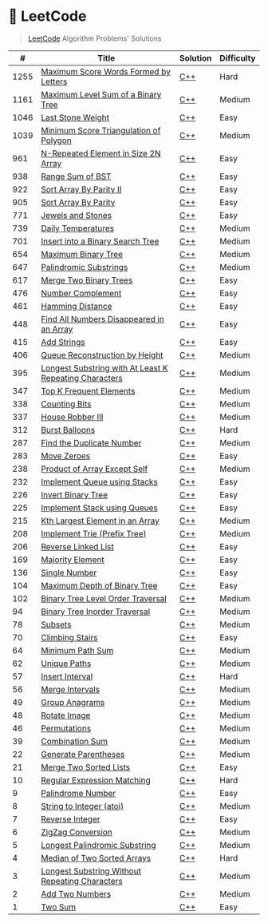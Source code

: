 # 📓 LeetCode

> [LeetCode](https://leetcode.com/problemset/all) Algorithm Problems' Solutions

| # | Title | Solution | Difficulty |
|-|-|-|-|
|1255|[Maximum Score Words Formed by Letters](https://leetcode.com/problems/maximum-score-words-formed-by-letters/)|[C++](https://github.com/PW486/leetcode/blob/master/solutions/cpp/1255-maximum-score-words-formed-by-letters.cc)|Hard|
|1161|[Maximum Level Sum of a Binary Tree](https://leetcode.com/problems/maximum-level-sum-of-a-binary-tree/)|[C++](https://github.com/PW486/leetcode/blob/master/solutions/cpp/1161-maximum-level-sum-of-a-binary-tree.cc)|Medium|
|1046|[Last Stone Weight](https://leetcode.com/problems/last-stone-weight/)|[C++](https://github.com/PW486/leetcode/blob/master/solutions/cpp/1046-last-stone-weight.cc)|Easy|
|1039|[Minimum Score Triangulation of Polygon](https://leetcode.com/problems/minimum-score-triangulation-of-polygon/)|[C++](https://github.com/PW486/leetcode/blob/master/solutions/cpp/1039-minimum-score-triangulation-of-polygon.cc)|Medium|
|961|[N-Repeated Element in Size 2N Array](https://leetcode.com/problems/n-repeated-element-in-size-2n-array/)|[C++](https://github.com/PW486/leetcode/blob/master/solutions/cpp/961-n-repeated-element-in-size-2n-array.cc)|Easy|
|938|[Range Sum of BST](https://leetcode.com/problems/range-sum-of-bst/)|[C++](https://github.com/PW486/leetcode/blob/master/solutions/cpp/938-range-sum-of-bst.cc)|Easy|
|922|[Sort Array By Parity II](https://leetcode.com/problems/sort-array-by-parity-ii/)|[C++](https://github.com/PW486/leetcode/blob/master/solutions/cpp/922-sort-array-by-parity-ii.cc)|Easy|
|905|[Sort Array By Parity](https://leetcode.com/problems/sort-array-by-parity/)|[C++](https://github.com/PW486/leetcode/blob/master/solutions/cpp/905-sort-array-by-parity.cc)|Easy|
|771|[Jewels and Stones](https://leetcode.com/problems/jewels-and-stones/)|[C++](https://github.com/PW486/leetcode/blob/master/solutions/cpp/771-jewels-and-stones.cc)|Easy|
|739|[Daily Temperatures](https://leetcode.com/problems/daily-temperatures/)|[C++](https://github.com/PW486/leetcode/blob/master/solutions/cpp/739-daily-temperatures.cc)|Medium|
|701|[Insert into a Binary Search Tree](https://leetcode.com/problems/insert-into-a-binary-search-tree/)|[C++](https://github.com/PW486/leetcode/blob/master/solutions/cpp/701-insert-into-a-binary-search-tree.cc)|Medium|
|654|[Maximum Binary Tree](https://leetcode.com/problems/maximum-binary-tree/)|[C++](https://github.com/PW486/leetcode/blob/master/solutions/cpp/654-maximum-binary-tree.cc)|Medium|
|647|[Palindromic Substrings](https://leetcode.com/problems/palindromic-substrings/)|[C++](https://github.com/PW486/leetcode/blob/master/solutions/cpp/647-palindromic-substrings.cc)|Medium|
|617|[Merge Two Binary Trees](https://leetcode.com/problems/merge-two-binary-trees/)|[C++](https://github.com/PW486/leetcode/blob/master/solutions/cpp/617-merge-two-binary-trees.cc)|Easy|
|476|[Number Complement](https://leetcode.com/problems/number-complement/)|[C++](https://github.com/PW486/leetcode/blob/master/solutions/cpp/476-number-complement.cc)|Easy|
|461|[Hamming Distance](https://leetcode.com/problems/hamming-distance/)|[C++](https://github.com/PW486/leetcode/blob/master/solutions/cpp/461-hamming-distance.cc)|Easy|
|448|[Find All Numbers Disappeared in an Array](https://leetcode.com/problems/find-all-numbers-disappeared-in-an-array/)|[C++](https://github.com/PW486/leetcode/blob/master/solutions/cpp/448-find-all-numbers-disappeared-in-an-array.cc)|Easy|
|415|[Add Strings](https://leetcode.com/problems/add-strings/)|[C++](https://github.com/PW486/leetcode/blob/master/solutions/cpp/415-add-strings.cc)|Easy|
|406|[Queue Reconstruction by Height](https://leetcode.com/problems/queue-reconstruction-by-height/)|[C++](https://github.com/PW486/leetcode/blob/master/solutions/cpp/406-queue-reconstruction-by-height.cc)|Medium|
|395|[Longest Substring with At Least K Repeating Characters](https://leetcode.com/problems/longest-substring-with-at-least-k-repeating-characters/)|[C++](https://github.com/PW486/leetcode/blob/master/solutions/cpp/395-longest-substring-with-at-least-k-repeating-characters.cc)|Medium|
|347|[Top K Frequent Elements](https://leetcode.com/problems/top-k-frequent-elements/)|[C++](https://github.com/PW486/leetcode/blob/master/solutions/cpp/347-top-k-frequent-elements.cc)|Medium|
|338|[Counting Bits](https://leetcode.com/problems/counting-bits/)|[C++](https://github.com/PW486/leetcode/blob/master/solutions/cpp/338-counting-bits.cc)|Medium|
|337|[House Robber III](https://leetcode.com/problems/house-robber-iii/)|[C++](https://github.com/PW486/leetcode/blob/master/solutions/cpp/337-house-robber-iii.cc)|Medium|
|312|[Burst Balloons](https://leetcode.com/problems/burst-balloons/)|[C++](https://github.com/PW486/leetcode/blob/master/solutions/cpp/312-burst-balloons.cc)|Hard|
|287|[Find the Duplicate Number](https://leetcode.com/problems/find-the-duplicate-number/)|[C++](https://github.com/PW486/leetcode/blob/master/solutions/cpp/287-find-the-duplicate-number.cc)|Medium|
|283|[Move Zeroes](https://leetcode.com/problems/move-zeroes/)|[C++](https://github.com/PW486/leetcode/blob/master/solutions/cpp/283-move-zeroes.cc)|Easy|
|238|[Product of Array Except Self](https://leetcode.com/problems/product-of-array-except-self/)|[C++](https://github.com/PW486/leetcode/blob/master/solutions/cpp/238-product-of-array-except-self.cc)|Medium|
|232|[Implement Queue using Stacks](https://leetcode.com/problems/implement-queue-using-stacks/)|[C++](https://github.com/PW486/leetcode/blob/master/solutions/cpp/232-implement-queue-using-stacks.cc)|Easy|
|226|[Invert Binary Tree](https://leetcode.com/problems/invert-binary-tree/)|[C++](https://github.com/PW486/leetcode/blob/master/solutions/cpp/226-invert-binary-tree.cc)|Easy|
|225|[Implement Stack using Queues](https://leetcode.com/problems/implement-stack-using-queues/)|[C++](https://github.com/PW486/leetcode/blob/master/solutions/cpp/225-implement-stack-using-queues.cc)|Easy|
|215|[Kth Largest Element in an Array](https://leetcode.com/problems/kth-largest-element-in-an-array/)|[C++](https://github.com/PW486/leetcode/blob/master/solutions/cpp/215-kth-largest-element-in-an-array.cc)|Medium|
|208|[Implement Trie (Prefix Tree)](https://leetcode.com/problems/implement-trie-prefix-tree/)|[C++](https://github.com/PW486/leetcode/blob/master/solutions/cpp/208-implement-trie-prefix-tree.cc)|Medium|
|206|[Reverse Linked List](https://leetcode.com/problems/reverse-linked-list/)|[C++](https://github.com/PW486/leetcode/blob/master/solutions/cpp/206-reverse-linked-list.cc)|Easy|
|169|[Majority Element](https://leetcode.com/problems/majority-element/)|[C++](https://github.com/PW486/leetcode/blob/master/solutions/cpp/169-majority-element.cc)|Easy|
|136|[Single Number](https://leetcode.com/problems/single-number/)|[C++](https://github.com/PW486/leetcode/blob/master/solutions/cpp/136-single-number.cc)|Easy|
|104|[Maximum Depth of Binary Tree](https://leetcode.com/problems/maximum-depth-of-binary-tree/)|[C++](https://github.com/PW486/leetcode/blob/master/solutions/cpp/104-maximum-depth-of-binary-tree.cc)|Easy|
|102|[Binary Tree Level Order Traversal](https://leetcode.com/problems/binary-tree-level-order-traversal/)|[C++](https://github.com/PW486/leetcode/blob/master/solutions/cpp/102-binary-tree-level-order-traversal.cc)|Medium|
|94|[Binary Tree Inorder Traversal](https://leetcode.com/problems/binary-tree-inorder-traversal/)|[C++](https://github.com/PW486/leetcode/blob/master/solutions/cpp/94-binary-tree-inorder-traversal.cc)|Medium|
|78|[Subsets](https://leetcode.com/problems/subsets/)|[C++](https://github.com/PW486/leetcode/blob/master/solutions/cpp/78-subsets.cc)|Medium|
|70|[Climbing Stairs](https://leetcode.com/problems/climbing-stairs/)|[C++](https://github.com/PW486/leetcode/blob/master/solutions/cpp/70-climbing-stairs.cc)|Easy|
|64|[Minimum Path Sum](https://leetcode.com/problems/minimum-path-sum/)|[C++](https://github.com/PW486/leetcode/blob/master/solutions/cpp/64-minimum-path-sum.cc)|Medium|
|62|[Unique Paths](https://leetcode.com/problems/unique-paths/)|[C++](https://github.com/PW486/leetcode/blob/master/solutions/cpp/62-unique-paths.cc)|Medium|
|57|[Insert Interval](https://leetcode.com/problems/insert-interval/)|[C++](https://github.com/PW486/leetcode/blob/master/solutions/cpp/57-insert-interval.cc)|Hard|
|56|[Merge Intervals](https://leetcode.com/problems/merge-intervals/)|[C++](https://github.com/PW486/leetcode/blob/master/solutions/cpp/56-merge-intervals.cc)|Medium|
|49|[Group Anagrams](https://leetcode.com/problems/group-anagrams/)|[C++](https://github.com/PW486/leetcode/blob/master/solutions/cpp/49-group-anagrams.cc)|Medium|
|48|[Rotate Image](https://leetcode.com/problems/rotate-image/)|[C++](https://github.com/PW486/leetcode/blob/master/solutions/cpp/48-rotate-image.cc)|Medium|
|46|[Permutations](https://leetcode.com/problems/permutations/)|[C++](https://github.com/PW486/leetcode/blob/master/solutions/cpp/46-permutations.cc)|Medium|
|39|[Combination Sum](https://leetcode.com/problems/combination-sum/)|[C++](https://github.com/PW486/leetcode/blob/master/solutions/cpp/39-combination-sum.cc)|Medium|
|22|[Generate Parentheses](https://leetcode.com/problems/generate-parentheses/)|[C++](https://github.com/PW486/leetcode/blob/master/solutions/cpp/22-generate-parentheses.cc)|Medium|
|21|[Merge Two Sorted Lists](https://leetcode.com/problems/merge-two-sorted-lists/)|[C++](https://github.com/PW486/leetcode/blob/master/solutions/cpp/21-merge-two-sorted-lists.cc)|Easy|
|10|[Regular Expression Matching](https://leetcode.com/problems/regular-expression-matching/)|[C++](https://github.com/PW486/leetcode/blob/master/solutions/cpp/10-regular-expression-matching.cc)|Hard|
|9|[Palindrome Number](https://leetcode.com/problems/palindrome-number/)|[C++](https://github.com/PW486/leetcode/blob/master/solutions/cpp/9-palindrome-number.cc)|Easy|
|8|[String to Integer (atoi)](https://leetcode.com/problems/string-to-integer-atoi/)|[C++](https://github.com/PW486/leetcode/blob/master/solutions/cpp/8-string-to-integer-atoi.cc)|Medium|
|7|[Reverse Integer](https://leetcode.com/problems/reverse-integer/)|[C++](https://github.com/PW486/leetcode/blob/master/solutions/cpp/7-reverse-integer.cc)|Easy|
|6|[ZigZag Conversion](https://leetcode.com/problems/zigzag-conversion/)|[C++](https://github.com/PW486/leetcode/blob/master/solutions/cpp/6-zigzag-conversion.cc)|Medium|
|5|[Longest Palindromic Substring](https://leetcode.com/problems/longest-palindromic-substring/)|[C++](https://github.com/PW486/leetcode/blob/master/solutions/cpp/5-longest-palindromic-substring.cc)|Medium|
|4|[Median of Two Sorted Arrays](https://leetcode.com/problems/median-of-two-sorted-arrays/)|[C++](https://github.com/PW486/leetcode/blob/master/solutions/cpp/4-median-of-two-sorted-arrays.cc)|Hard|
|3|[Longest Substring Without Repeating Characters](https://leetcode.com/problems/longest-substring-without-repeating-characters/)|[C++](https://github.com/PW486/leetcode/blob/master/solutions/cpp/3-longest-substring-without-repeating-characters.cc)|Medium|
|2|[Add Two Numbers](https://leetcode.com/problems/add-two-numbers/)|[C++](https://github.com/PW486/leetcode/blob/master/solutions/cpp/2-add-two-numbers.cc)|Medium|
|1|[Two Sum](https://leetcode.com/problems/two-sum/)|[C++](https://github.com/PW486/leetcode/blob/master/solutions/cpp/1-two-sum.cc)|Easy|